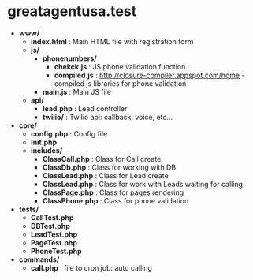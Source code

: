 # greatagentusa.test

- __www/__
  - __index.html__ : Main HTML file with registration form
  - __js/__
    - __phonenumbers/__ 
      - __chekck.js__   : JS phone validation function
      - __compiled.js__ : http://closure-compiler.appspot.com/home - compiled js libraries for phone validation
    - __main.js__ : Main JS file
  - __api/__
      - __lead.php__    : Lead controller
      - __twilio/__      : Twilio api: callback, voice, etc...
- __core/__
  - __config.php__      : Config file
  - __init.php__
  - __includes/__
    - __ClassCall.php__ : Class for Call create
    - __ClassDb.php__ : Class for working with DB
    - __ClassLead.php__ : Class for Lead create
    - __ClassLead.php__ : Class for work with Leads waiting for calling
    - __ClassPage.php__ : Class for pages rendering
    - __ClassPhone.php__ : Class for phone validation
- __tests/__
    - __CallTest.php__
    - __DBTest.php__
    - __LeadTest.php__
    - __PageTest.php__
    - __PhoneTest.php__
- __commands/__
    - __call.php__  : file to cron job: auto calling
